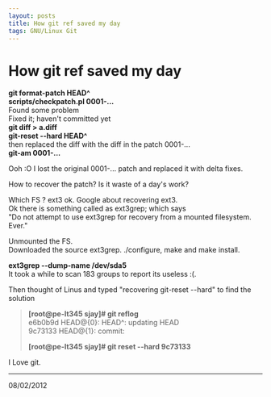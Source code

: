 ```yaml
---
layout: posts
title: How git ref saved my day
tags: GNU/Linux Git
---
```


# How git ref saved my day

**git format-patch HEAD^**  
**scripts/checkpatch.pl 0001-...**  
Found some problem  
Fixed it; haven't committed yet  
**git diff > a.diff**  
**git-reset --hard HEAD^**  
then replaced the diff with the diff in the patch 0001-...  
**git-am 0001-...**  
  
Ooh :O I lost the original 0001-... patch and replaced it with delta fixes.  
  
How to recover the patch? Is it waste of a day's work?  
  
Which FS ? ext3 ok. Google about recovering ext3.  
Ok there is something called as ext3grep; which says  
"Do not attempt to use ext3grep for recovery from a mounted filesystem. Ever."  
  
Unmounted the FS.  
Downloaded the source ext3grep. ./configure, make and make install.  
  
**ext3grep --dump-name /dev/sda5**  
It took a while to scan 183 groups to report its useless :(.  
  
Then thought of Linus and typed "recovering git-reset --hard" to find the solution  

> **\[root@pe-lt345 sjay\]# git reflog**  
> e6b0b9d HEAD@{0}: HEAD^: updating HEAD  
> 9c73133 HEAD@{1}: commit:  
>   
> **\[root@pe-lt345 sjay\]# git reset --hard 9c73133**

  
I Love git.

---

08/02/2012
